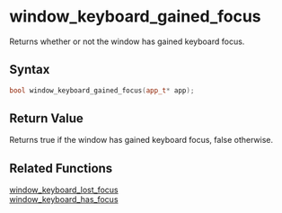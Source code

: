 
# window_keyboard_gained_focus

Returns whether or not the window has gained keyboard focus.

## Syntax

```cpp
bool window_keyboard_gained_focus(app_t* app);
```

## Return Value

Returns true if the window has gained keyboard focus, false otherwise.

## Related Functions

[window_keyboard_lost_focus](https://github.com/RandyGaul/cute_framework/blob/master/doc/window/window_keyboard_gained_focus.md)  
[window_keyboard_has_focus](https://github.com/RandyGaul/cute_framework/blob/master/doc/window/window_keyboard_has_focus.md)  
